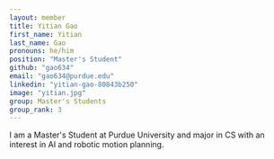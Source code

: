 ```yaml
---
layout: member
title: Yitian Gao
first_name: Yitian
last_name: Gao
pronouns: he/him
position: "Master's Student"
github: "gao634"
email: "gao634@purdue.edu"
linkedin: "yitian-gao-80843b250"
image: "yitian.jpg"
group: Master's Students
group_rank: 3
---
```


I am a Master's Student at Purdue University and major in CS with an interest in AI and robotic motion planning.

